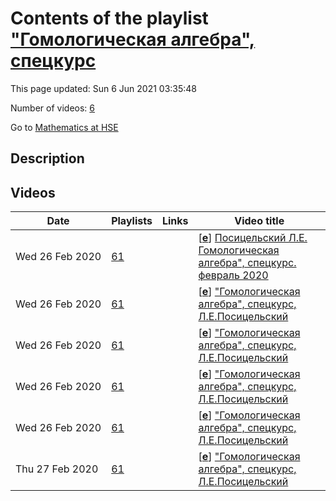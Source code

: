 # Contents of the playlist ["Гомологическая алгебра", спецкурс](https://www.youtube.com/playlist?list=PLq3E5oubNNoB1XT592JEW-iq7UIMsWS1M)

This page updated: Sun 6 Jun 2021 03:35:48

Number of videos: [6](#videos)

Go to [Mathematics at HSE](../README.md)

## Description



## Videos

|Date|Playlists|Links|Video title|
|---|---|---|---|
| Wed&nbsp;26&nbsp;Feb&nbsp;2020 | [61](../playlists/61 "&#34;Гомологическая алгебра&#34;, спецкурс") |  | [[**e**](https://studio.youtube.com/video/ngyrtGIZ_ho/edit "Edit")] [Посицельский Л.Е. Гомологическая алгебра&#34;, спецкурс. февраль 2020](https://www.youtube.com/watch?v=ngyrtGIZ_ho&list=PLq3E5oubNNoB1XT592JEW-iq7UIMsWS1M "Лекция 2") |
| Wed&nbsp;26&nbsp;Feb&nbsp;2020 | [61](../playlists/61 "&#34;Гомологическая алгебра&#34;, спецкурс") |  | [[**e**](https://studio.youtube.com/video/A6T4SIMAbaA/edit "Edit")] [&#34;Гомологическая алгебра&#34;, спецкурс, Л.Е.Посицельский](https://www.youtube.com/watch?v=A6T4SIMAbaA&list=PLq3E5oubNNoB1XT592JEW-iq7UIMsWS1M "Лекция 3") |
| Wed&nbsp;26&nbsp;Feb&nbsp;2020 | [61](../playlists/61 "&#34;Гомологическая алгебра&#34;, спецкурс") |  | [[**e**](https://studio.youtube.com/video/S_Y0-yGCVOI/edit "Edit")] [&#34;Гомологическая алгебра&#34;, спецкурс, Л.Е.Посицельский](https://www.youtube.com/watch?v=S_Y0-yGCVOI&list=PLq3E5oubNNoB1XT592JEW-iq7UIMsWS1M "Лекция 4") |
| Wed&nbsp;26&nbsp;Feb&nbsp;2020 | [61](../playlists/61 "&#34;Гомологическая алгебра&#34;, спецкурс") |  | [[**e**](https://studio.youtube.com/video/GeITyQheUV0/edit "Edit")] [&#34;Гомологическая алгебра&#34;, спецкурс, Л.Е.Посицельский](https://www.youtube.com/watch?v=GeITyQheUV0&list=PLq3E5oubNNoB1XT592JEW-iq7UIMsWS1M "Лекция 5") |
| Wed&nbsp;26&nbsp;Feb&nbsp;2020 | [61](../playlists/61 "&#34;Гомологическая алгебра&#34;, спецкурс") |  | [[**e**](https://studio.youtube.com/video/GLiL3AsGLhI/edit "Edit")] [&#34;Гомологическая алгебра&#34;, спецкурс, Л.Е.Посицельский](https://www.youtube.com/watch?v=GLiL3AsGLhI&list=PLq3E5oubNNoB1XT592JEW-iq7UIMsWS1M "Лекция 6") |
| Thu&nbsp;27&nbsp;Feb&nbsp;2020 | [61](../playlists/61 "&#34;Гомологическая алгебра&#34;, спецкурс") |  | [[**e**](https://studio.youtube.com/video/3-wK1fkw4hI/edit "Edit")] [&#34;Гомологическая алгебра&#34;, спецкурс, Л.Е.Посицельский](https://www.youtube.com/watch?v=3-wK1fkw4hI&list=PLq3E5oubNNoB1XT592JEW-iq7UIMsWS1M "Лекция 7") |
